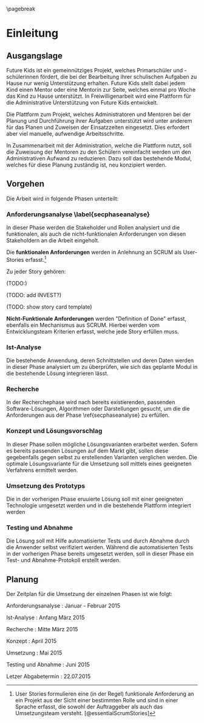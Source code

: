 \pagebreak

# Einleitung

## Ausgangslage

Future Kids ist ein gemeinnütziges Projekt, welches Primarschüler und -schülerinnen fördert, die bei der Bearbeitung ihrer schulischen Aufgaben zu Hause nur wenig Unterstützung erhalten. Future Kids stellt dabei jedem Kind einen Mentor oder eine Mentorin zur Seite, welches einmal pro Woche das Kind zu Hause unterstützt. In Freiwilligenarbeit wird eine Plattform für die Administrative Unterstützung von Future Kids entwickelt.

Die Plattform zum Projekt, welches Administratoren und Mentoren bei der Planung und Durchführung ihrer Aufgaben unterstützt wird unter anderem für das Planen und Zuweisen der Einsatzzeiten eingesetzt. Dies erfordert aber viel manuelle, aufwendige Arbeitsschritte.

In Zusammenarbeit mit der Administration, welche die Plattform nutzt, soll die Zuweisung der Mentoren zu den Schülern vereinfacht werden um den Administrativen Aufwand zu reduzieren. Dazu soll das bestehende Modul, welches für diese Planung zuständig ist, neu konzipiert werden.


## Vorgehen

Die Arbeit wird in folgende Phasen unterteilt:

### Anforderungsanalyse \label{secphaseanalyse}

In dieser Phase werden die Stakeholder und Rollen analysiert und die funktionalen, als auch die nicht-funktionalen Anforderungen von diesen Stakeholdern an die Arbeit eingeholt. 

Die **funktionalen Anforderungen** werden in Anlehnung an SCRUM als User-Stories erfasst.[^fnScrum]

Zu jeder Story gehören:

(TODO:)

(TODO: add INVEST?)

(TODO: show story card template)


[^fnScrum]: User Stories formulieren eine (in der Regel) funktionale Anforderung an ein Projekt aus der Sicht einer bestimmten Rolle und sind in einer Sprache erfasst, die sowohl der Auftraggeber als auch das Umsetzungsteam versteht. [@essentialScrumStories]

**Nicht-Funktionale Anforderungen** werden "Definition of Done" erfasst, ebenfalls ein Mechanismus aus SCRUM. Hierbei werden vom Entwicklungsteam Kriterien erfasst, welche jede Story erfüllen muss.

### Ist-Analyse

Die bestehende Anwendung, deren Schnittstellen und deren Daten werden in dieser Phase analysiert um zu überprüfen, wie sich das geplante Modul in die bestehende Lösung integrieren lässt.

### Recherche

In der Recherchephase wird nach bereits existierenden, passenden Software-Lösungen, Algorithmen oder Darstellungen gesucht, um die die Anforderungen aus der Phase \ref{secphaseanalyse} zu erfüllen.

### Konzept und Lösungsvorschlag

In dieser Phase sollen mögliche Lösungsvarianten erarbeitet werden. Sofern es bereits passenden Lösungen auf dem Markt gibt, sollen diese gegebenfalls gegen selbst zu erstellenden Varianten verglichen werden. Die optimale Lösungsvariante für die Umsetzung soll mittels eines geeigneten Verfahrens ermittelt werden.

### Umsetzung des Prototyps

Die in der vorherigen Phase eruuierte Lösung soll mit einer geeigneten Technologie umgesetzt werden und in die bestehende Plattform integriert werden

### Testing und Abnahme

Die Lösung soll mit Hilfe automatisierter Tests und durch Abnahme durch die Anwender selbst verifiziert werden. Während die automatisierten Tests in der vorherigen Phase bereits umgesetzt werden, soll in dieser Phase ein Test- und Abnahme-Protokoll erstellt werden.

## Planung

Der Zeitplan für die Umsetzung der einzelnen Phasen ist wie folgt:

Anforderungsanalyse
:	Januar - Februar 2015

Ist-Analyse
:	Anfang März 2015

Recherche
:	Mitte März 2015

Konzept
:	April 2015

Umsetzung
: 	Mai 2015

Testing und Abnahme
:	Juni 2015

Letzer Abgabetermin
:	22.07.2015


